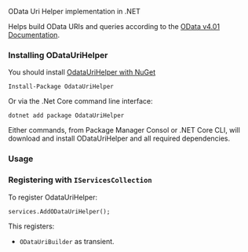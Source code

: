 OData Uri Helper implementation in .NET

Helps build OData URIs and queries according to the [OData v4.01 Documentation](https://www.odata.org/documentation).

### Installing ODataUriHelper

You should install [OdataUriHelper with NuGet](http://www.nuget.org/packages/OdataUriHelper)

    Install-Package OdataUriHelper

Or via the .Net Core command line interface:

    dotnet add package OdataUriHelper

Either commands, from Package Manager Consol or .NET Core CLI, will download and install ODataUriHelper and all required dependencies.

### Usage

### Registering with `IServicesCollection`

To register OdataUriHelper:

```
services.AddODataUriHelper();
```

This registers:

- `ODataUriBuilder` as transient.
